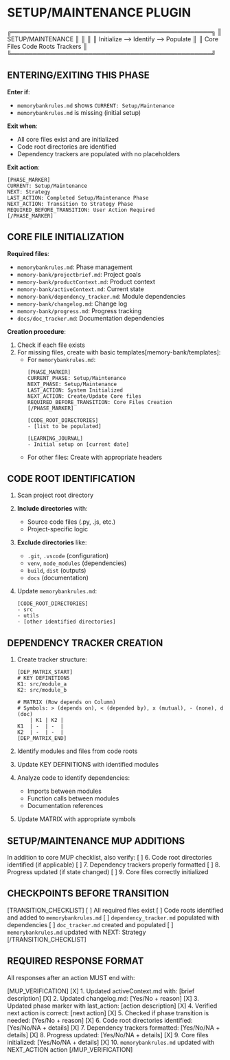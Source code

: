 # SETUP/MAINTENANCE PLUGIN

╔═══════════════════════════════════════════════╗
║              SETUP/MAINTENANCE                ║
║                                               ║
║  Initialize  -->  Identify  -->  Populate     ║
║  Core Files      Code Roots    Trackers       ║
╚═══════════════════════════════════════════════╝

## ENTERING/EXITING THIS PHASE

**Enter if**:
- `memorybankrules.md` shows `CURRENT: Setup/Maintenance`
- `memorybankrules.md` is missing (initial setup)

**Exit when**:
- All core files exist and are initialized
- Code root directories are identified
- Dependency trackers are populated with no placeholders

**Exit action**:
```
[PHASE_MARKER]
CURRENT: Setup/Maintenance
NEXT: Strategy
LAST_ACTION: Completed Setup/Maintenance Phase
NEXT_ACTION: Transition to Strategy Phase
REQUIRED_BEFORE_TRANSITION: User Action Required
[/PHASE_MARKER]
```

## CORE FILE INITIALIZATION

**Required files**:
- `memorybankrules.md`: Phase management
- `memory-bank/projectbrief.md`: Project goals
- `memory-bank/productContext.md`: Product context
- `memory-bank/activeContext.md`: Current state
- `memory-bank/dependency_tracker.md`: Module dependencies
- `memory-bank/changelog.md`: Change log
- `memory-bank/progress.md`: Progress tracking
- `docs/doc_tracker.md`: Documentation dependencies

**Creation procedure**:
1. Check if each file exists
2. For missing files, create with basic templates[memory-bank/templates]:
   - For `memorybankrules.md`:
     ```
     [PHASE_MARKER]
     CURRENT_PHASE: Setup/Maintenance
     NEXT_PHASE: Setup/Maintenance
     LAST_ACTION: System Initialized
     NEXT_ACTION: Create/Update Core files
     REQUIRED_BEFORE_TRANSITION: Core Files Creation
     [/PHASE_MARKER]
     
     [CODE_ROOT_DIRECTORIES]
     - [list to be populated]
     
     [LEARNING_JOURNAL]
     - Initial setup on [current date]
     ```
   - For other files: Create with appropriate headers

## CODE ROOT IDENTIFICATION

1. Scan project root directory
2. **Include directories** with:
   - Source code files (.py, .js, etc.)
   - Project-specific logic
   
3. **Exclude directories** like:
   - `.git`, `.vscode` (configuration)
   - `venv`, `node_modules` (dependencies)
   - `build`, `dist` (outputs)
   - `docs` (documentation)

4. Update `memorybankrules.md`:
   ```
   [CODE_ROOT_DIRECTORIES]
   - src
   - utils
   - [other identified directories]
   ```

## DEPENDENCY TRACKER CREATION

1. Create tracker structure:
   ```
   [DEP_MATRIX_START]
   # KEY DEFINITIONS
   K1: src/module_a
   K2: src/module_b
   
   # MATRIX (Row depends on Column)
   # Symbols: > (depends on), < (depended by), x (mutual), - (none), d (doc)
       | K1 | K2 |
   K1  | -  | -  |
   K2  | -  | -  |
   [DEP_MATRIX_END]
   ```

2. Identify modules and files from code roots
3. Update KEY DEFINITIONS with identified modules
4. Analyze code to identify dependencies:
   - Imports between modules
   - Function calls between modules
   - Documentation references
5. Update MATRIX with appropriate symbols

## SETUP/MAINTENANCE MUP ADDITIONS

In addition to core MUP checklist, also verify:
[ ] 6. Code root directories identified (if applicable)
[ ] 7. Dependency trackers properly formatted
[ ] 8. Progress updated (if state changed)
[ ] 9. Core files correctly initialized

## CHECKPOINTS BEFORE TRANSITION

[TRANSITION_CHECKLIST]
[ ] All required files exist
[ ] Code roots identified and added to `memorybankrules.md`
[ ] `dependency_tracker.md` populated with dependencies
[ ] `doc_tracker.md` created and populated
[ ] `memorybankrules.md` updated with NEXT: Strategy
[/TRANSITION_CHECKLIST]

## REQUIRED RESPONSE FORMAT

All responses after an action MUST end with:

[MUP_VERIFICATION]
[X] 1. Updated activeContext.md with: [brief description]
[X] 2. Updated changelog.md: [Yes/No + reason]
[X] 3. Updated phase marker with last_action: [action description]
[X] 4. Verified next action is correct: [next action]
[X] 5. Checked if phase transition is needed: [Yes/No + reason]
[X] 6. Code root directories identified: [Yes/No/NA + details]
[X] 7. Dependency trackers formatted: [Yes/No/NA + details]
[X] 8. Progress updated: [Yes/No/NA + details]
[X] 9. Core files initialized: [Yes/No/NA + details]
[X] 10. `memorybankrules.md` updated with NEXT_ACTION action
[/MUP_VERIFICATION]